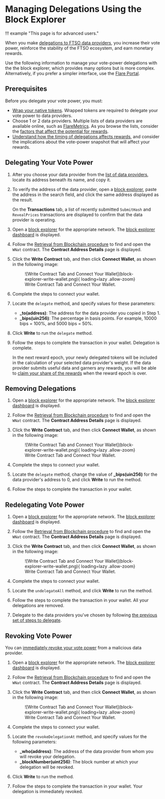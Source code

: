 # Managing Delegations Using the Block Explorer

!!! example "This page is for advanced users."

When you make [delegations to FTSO data providers](../../tech/ftso.md#delegation), you increase their vote power, reinforce the stability of the FTSO ecosystem, and earn monetary rewards.

Use the following information to manage your vote-power delegations with the the block explorer, which provides many options but is more complex.
Alternatively, if you prefer a simpler interface, use the [Flare Portal](https://portal.flare.network/).

## Prerequisites

Before you delegate your vote power, you must:

* [Wrap your native tokens](../wrapping-tokens.md).
  Wrapped tokens are required to delegate your vote power to data providers.
* Choose 1 or 2 data providers.
  Multiple lists of data providers are available online, such as [FlareMetrics](https://flaremetrics.io/).
  As you browse the lists, consider the [factors that affect the potential for rewards](../../tech/ftso.md#rewards).
* [Understand how the timing of delegations affects rewards](../../tech/ftso.md#effects-of-the-vote-power-block-snapshot-on-delegations), and consider the implications about the vote-power snapshot that will affect your rewards.

## Delegating Your Vote Power

1. After you choose your data provider from the [list of data providers](https://flaremetrics.io/), locate its address beneath its name, and copy it.
2. To verify the address of the data provider, open a [block explorer](../block-explorers/index.md), paste the address in the search field, and click the same address displayed as the result.

    On the **Transactions** tab, a list of recently submitted `SubmitHash` and `RevealPrices` transactions are displayed to confirm that the data provider is operating.

3. Open a [block explorer](./index.md) for the appropriate network.
   The [block explorer dashboard](./user-interface.md) is displayed.
4. Follow the [Retrieval from Blockchain procedure](../../dev/reference/contracts.md#retrieval-from-blockchain) to find and open the `WNat` contract.
   The **Contract Address Details** page is displayed.
5. Click the **Write Contract** tab, and then click **Connect Wallet**, as shown in the following image:

    <figure markdown>
    ![Write Contract Tab and Connect Your Wallet](block-explorer-write-wallet.png){ loading=lazy .allow-zoom}
    <figcaption>Write Contract Tab and Connect Your Wallet.</figcaption>
    </figure>

6. Complete the steps to connect your wallet.
7. Locate the `delegate` method, and specify values for these parameters:

    * **_to(address)**: The address for the data provider you copied in Step 1.
    * **_bips(uin256)**: The percentage in basis points. For example, 10000 bips = 100%, and 5000 bips = 50%.

8. Click **Write** to run the `delegate` method.
9. Follow the steps to complete the transaction in your wallet.
   Delegation is complete.

   In the next reward epoch, your newly delegated tokens will be included in the calculation of your selected data provider's weight.
   If the data provider submits useful data and garners any rewards, you will be able to [claim your share of the rewards](./managing-rewards.md) when the reward epoch is over.

## Removing Delegations

1. Open a [block explorer](./index.md) for the appropriate network.
   The [block explorer dashboard](./user-interface.md) is displayed.
2. Follow the [Retrieval from Blockchain procedure](../../dev/reference/contracts.md#retrieval-from-blockchain) to find and open the `WNat` contract.
   The **Contract Address Details** page is displayed.
3. Click the **Write Contract** tab, and then click **Connect Wallet**, as shown in the following image:

    <figure markdown>
    ![Write Contract Tab and Connect Your Wallet](block-explorer-write-wallet.png){ loading=lazy .allow-zoom}
    <figcaption>Write Contract Tab and Connect Your Wallet.</figcaption>
    </figure>

4. Complete the steps to connect your wallet.
5. Locate the `delegate` method, change the value of **_bips(uin256)** for the data provider's address to 0, and click **Write** to run the method.
6. Follow the steps to complete the transaction in your wallet.

## Redelegating Vote Power

1. Open a [block explorer](./index.md) for the appropriate network.
   The [block explorer dashboard](./user-interface.md) is displayed.
2. Follow the [Retrieval from Blockchain procedure](../../dev/reference/contracts.md#retrieval-from-blockchain) to find and open the `WNat` contract.
   The **Contract Address Details** page is displayed.
3. Click the **Write Contract** tab, and then click **Connect Wallet**, as shown in the following image:

    <figure markdown>
    ![Write Contract Tab and Connect Your Wallet](block-explorer-write-wallet.png){ loading=lazy .allow-zoom}
    <figcaption>Write Contract Tab and Connect Your Wallet.</figcaption>
    </figure>

4. Complete the steps to connect your wallet.
5. Locate the `undelegateAll` method, and click **Write** to run the method.
6. Follow the steps to complete the transaction in your wallet.
   All your delegations are removed.
7. Delegate to the data providers you've chosen by following [the previous set of steps to delegate](#delegating-your-vote-power).

## Revoking Vote Power

You can [immediately revoke your vote power](../../tech/ftso.md#immediate-delegation-revocation) from a malicious data provider.

1. Open a [block explorer](./index.md) for the appropriate network.
   The [block explorer dashboard](./user-interface.md) is displayed.
2. Follow the [Retrieval from Blockchain procedure](../../dev/reference/contracts.md#retrieval-from-blockchain) to find and open the `WNat` contract.
   The **Contract Address Details** page is displayed.
3. Click the **Write Contract** tab, and then click **Connect Wallet**, as shown in the following image:

    <figure markdown>
    ![Write Contract Tab and Connect Your Wallet](block-explorer-write-wallet.png){ loading=lazy .allow-zoom}
    <figcaption>Write Contract Tab and Connect Your Wallet.</figcaption>
    </figure>

4. Complete the steps to connect your wallet.
5. Locate the `revokeDelegationAt` method, and specify values for the following parameters:

    * **_who(address)**: The address of the data provider from whom you will revoke your delegation.
    * **_blockNumber(uint256)**: The block number at which your delegation will be revoked.

6. Click **Write** to run the method.
7. Follow the steps to complete the transaction in your wallet.
   Your delegation is immediately revoked.
